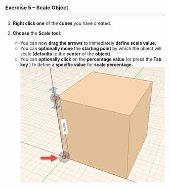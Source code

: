 ### Exercise 5 – Scale Object
---

1. **Right click one** of the **cubes** you have created.

2. **Choose** the **Scale tool**:
    - You can now **drag the arrows** to immediately **define scale value.**
    - You can **optionally move** the **starting point** by which the object will scale (**defaults** to the **center** of the **object**).
    - You can **optionally click** on the **percentage value** (or press the **Tab key** ) to define a **specific value** for **scale percentage.** ![](./images/66a6e415-9a8f-4422-894d-ba8d4959f9bf.png)


